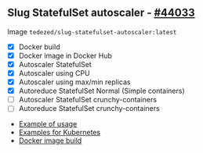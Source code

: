 ## Slug StatefulSet autoscaler - [#44033](https://github.com/kubernetes/kubernetes/issues/44033)

Image `tedezed/slug-statefulset-autoscaler:latest`

- [x] Docker build
- [x] Docker image in Docker Hub
- [x] Autoscaler StatefulSet
- [x] Autoscaler using CPU
- [x] Autoscaler using max/min replicas
- [x] Autoreduce StatefulSet Normal (Simple containers)
- [ ] Autoscaler StatefulSet crunchy-containers
- [ ] Autoreduce StatefulSet crunchy-containers

* [Example of usage](https://gist.github.com/Tedezed/29b2efe5aab0beb1809d5fbb82745b47)
* [Examples for Kubernetes](https://github.com/Tedezed/kubernetes-containers-tools/tree/master/statefulset_autoscaler/kube)
* [Docker image build](https://github.com/Tedezed/kubernetes-containers-tools/tree/master/statefulset_autoscaler/docker)